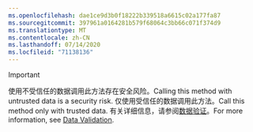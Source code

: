 ```yaml
---
ms.openlocfilehash: dae1ce9d3b0f18222b339518a6615c02a177fa87
ms.sourcegitcommit: 397961a0164281b579f68064c3bb66c071f374d9
ms.translationtype: MT
ms.contentlocale: zh-CN
ms.lasthandoff: 07/14/2020
ms.locfileid: "71138136"
---
```

> [!IMPORTANT]
> <span data-ttu-id="5a7c3-101">使用不受信任的数据调用此方法存在安全风险。</span><span class="sxs-lookup"><span data-stu-id="5a7c3-101">Calling this method with untrusted data is a security risk.</span></span> <span data-ttu-id="5a7c3-102">仅使用受信任的数据调用此方法。</span><span class="sxs-lookup"><span data-stu-id="5a7c3-102">Call this method only with trusted data.</span></span> <span data-ttu-id="5a7c3-103">有关详细信息，请参阅[数据验证](https://www.owasp.org/index.php/Data_Validation)。</span><span class="sxs-lookup"><span data-stu-id="5a7c3-103">For more information, see [Data Validation](https://www.owasp.org/index.php/Data_Validation).</span></span>
